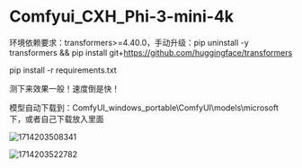 # Comfyui_CXH_Phi-3-mini-4k

环境依赖要求：transformers>=4.40.0，手动升级：pip uninstall -y transformers && pip install git+https://github.com/huggingface/transformers

pip install -r requirements.txt

测下来效果一般！速度倒是快！

模型自动下载到：ComfyUI_windows_portable\ComfyUI\models\microsoft下，或者自己下载放入里面

![1714203508341](https://github.com/StartHua/Comfyui_CXH_Phi-3-mini-4k/assets/22284244/d076cb57-0831-489d-99be-3cd1b8b2eef8)

![1714203522782](https://github.com/StartHua/Comfyui_CXH_Phi-3-mini-4k/assets/22284244/5216483a-9f8c-4a3e-a8b7-3b4ed3071d8b)
